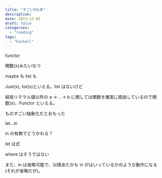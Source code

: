 ```yaml
---
title: "すごいHな本"
description:
date: 2023-12-03
draft: false
categories:
  - "reading"
tags:
  - "haskell"
---
```


functor

関数(x)みたいなつ

maybe も list も

Just(x), list(x)といえる。list はないけど

結局リテラル値以外の a -> .. -> b に関しては関数を確実に経由しているので関数(x)、Functor といえる。

ものすごい抽象化だとおもった

let...in

in の有無でどうかわる？

let は式

where はそうではない

また、in は省略可能で、以降あたかも in がはいっているかのような動作になる(それが省略だが)。
